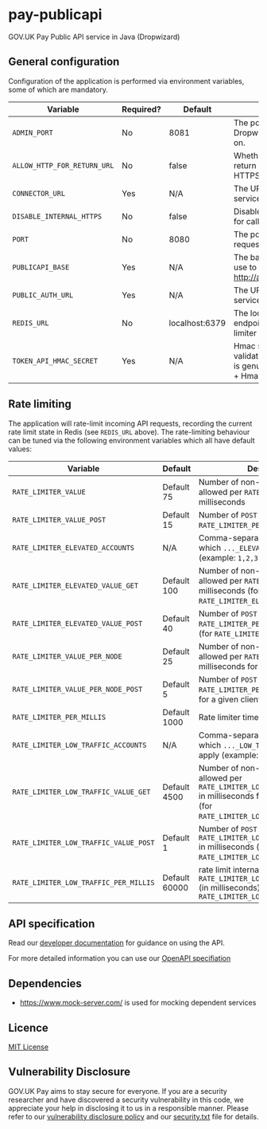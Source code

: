 # pay-publicapi

GOV.UK Pay Public API service in Java (Dropwizard)

## General configuration

Configuration of the application is performed via environment variables, some of which are mandatory.

| Variable                    | Required? | Default        | Description                                                                                                |
| --------------------------- | --------- | -------------- | ---------------------------------------------------------------------------------------------------------- |
| `ADMIN_PORT`                | No        | 8081           | The port number to listen for Dropwizard admin requests on.                                                |
| `ALLOW_HTTP_FOR_RETURN_URL` | No        | false          | Whether to allow service return URLs to be non-HTTPS                                                       |
| `CONNECTOR_URL`             | Yes       | N/A            | The URL to the [connector](https://github.com/alphagov/pay-connector) service                              |
| `DISABLE_INTERNAL_HTTPS`    | No        | false          | Disable secure connection for calls to internal APIs                                                       |
| `PORT`                      | No        | 8080           | The port number to listen for requests on.                                                                 |
| `PUBLICAPI_BASE`            | Yes       | N/A            | The base URL clients can use to reach the API. e.g. http://api.example.org:1234/                           |
| `PUBLIC_AUTH_URL`           | Yes       | N/A            | The URL to the [publicauth](https://github.com/alphagov/pay-publicauth) service                            |
| `REDIS_URL`                 | No        | localhost:6379 | The location of the redis endpoint to store rate-limiter information in                                    |
| `TOKEN_API_HMAC_SECRET`     | Yes       | N/A            | Hmac secret to be used to validate that the given token is genuine (Api Key = Token + Hmac (Token, Secret) |

## Rate limiting

The application will rate-limit incoming API requests, recording the current
rate limit state in Redis (see `REDIS_URL` above). The rate-limiting behaviour
can be tuned via the following environment variables which all have default
values:

| Variable                             | Default      |  Description                               |
| ----------------------------------   | ------------ | ------------------------------------------ |
| `RATE_LIMITER_VALUE`                 | Default 75   | Number of non-`POST` requests allowed per `RATE_LIMITER_PER_MILLIS` milliseconds |
| `RATE_LIMITER_VALUE_POST`            | Default 15   | Number of `POST` requests allowed per `RATE_LIMITER_PER_MILLIS` milliseconds |
| `RATE_LIMITER_ELEVATED_ACCOUNTS`     | N/A          | Comma-separated list of accounts to which `..._ELEVATED_...` limits apply (example: `1,2,3`) |
| `RATE_LIMITER_ELEVATED_VALUE_GET`    | Default 100  | Number of non-`POST` requests allowed per `RATE_LIMITER_PER_MILLIS` milliseconds (for `RATE_LIMITER_ELEVATED_ACCOUNTS`) |
| `RATE_LIMITER_ELEVATED_VALUE_POST`   | Default 40   | Number of `POST` requests allowed per `RATE_LIMITER_PER_MILLIS` milliseconds (for `RATE_LIMITER_ELEVATED_ACCOUNTS`) |
| `RATE_LIMITER_VALUE_PER_NODE`        | Default 25   | Number of non-`POST` requests allowed per `RATE_LIMITER_PER_MILLIS` milliseconds for a given client |
| `RATE_LIMITER_VALUE_PER_NODE_POST`   | Default 5    | Number of `POST` requests allowed per `RATE_LIMITER_PER_MILLIS` milliseconds for a given client |
| `RATE_LIMITER_PER_MILLIS`            | Default 1000 | Rate limiter time window |
| `RATE_LIMITER_LOW_TRAFFIC_ACCOUNTS`  | N/A          | Comma-separated list of accounts to which `..._LOW_TRAFFIC_...` limits apply (example: `5,6,7`) |
| `RATE_LIMITER_LOW_TRAFFIC_VALUE_GET` | Default 4500 | Number of non-`POST` requests allowed per `RATE_LIMITER_LOW_TRAFFIC_PER_MILLIS` in milliseconds for a given account (for `RATE_LIMITER_LOW_TRAFFIC_ACCOUNTS`) |
| `RATE_LIMITER_LOW_TRAFFIC_VALUE_POST`| Default 1    | Number of `POST` requests allowed per `RATE_LIMITER_LOW_TRAFFIC_PER_MILLIS` in milliseconds (for `RATE_LIMITER_LOW_TRAFFIC_ACCOUNTS`) |
| `RATE_LIMITER_LOW_TRAFFIC_PER_MILLIS`| Default 60000| rate limit internal per `RATE_LIMITER_LOW_TRAFFIC_PER_MILLIS` (in milliseconds) for `RATE_LIMITER_LOW_TRAFFIC_ACCOUNTS`  |

## API specification

Read our  [developer documentation](https://docs.payments.service.gov.uk/#gov-uk-pay-documentation) for guidance on using the API.

For more detailed information you can use our [OpenAPI specifiation](https://github.com/alphagov/pay-publicapi/blob/master/openapi/publicapi_spec.json)

## Dependencies

- https://www.mock-server.com/ is used for mocking dependent services

## Licence

[MIT License](LICENSE)

## Vulnerability Disclosure

GOV.UK Pay aims to stay secure for everyone. If you are a security researcher and have discovered a security vulnerability in this code, we appreciate your help in disclosing it to us in a responsible manner. Please refer to our [vulnerability disclosure policy](https://www.gov.uk/help/report-vulnerability) and our [security.txt](https://vdp.cabinetoffice.gov.uk/.well-known/security.txt) file for details.

